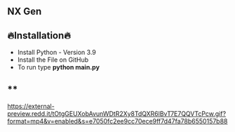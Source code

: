 ## NX Gen


## **🔥Installation🔥**

 - Install Python - Version 3.9
 - Install the File on GitHub
 - To run type **python main.py**

## **
https://external-preview.redd.it/tOtgGEUXobAvunWDtR2Xy8TdQXR6lBvT7E7QQVTcPcw.gif?format=mp4&v=enabled&s=e7050fc2ee9cc70ece9ff7d47fa78b6550157b88
